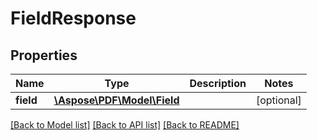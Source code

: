 # FieldResponse

## Properties
Name | Type | Description | Notes
------------ | ------------- | ------------- | -------------
**field** | [**\Aspose\PDF\Model\Field**](Field.md) |  | [optional] 

[[Back to Model list]](../README.md#documentation-for-models) [[Back to API list]](../README.md#documentation-for-api-endpoints) [[Back to README]](../README.md)



